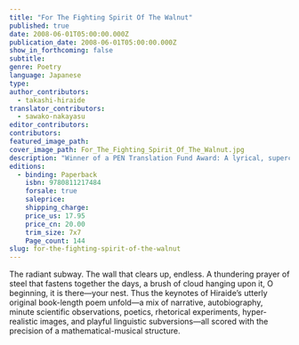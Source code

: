 ```yaml
---
title: "For The Fighting Spirit Of The Walnut"
published: true
date: 2008-06-01T05:00:00.000Z
publication_date: 2008-06-01T05:00:00.000Z
show_in_forthcoming: false
subtitle:
genre: Poetry
language: Japanese
type:
author_contributors:
  - takashi-hiraide
translator_contributors:
  - sawako-nakayasu
editor_contributors:
contributors:
featured_image_path:
cover_image_path: For_The_Fighting_Spirit_Of_The_Walnut.jpg
description: "Winner of a PEN Translation Fund Award: A lyrical, supercharged, dizzying collection in a unique bilingual format: like two halves of the walnut, the English text meets the Japanese half-way "
editions:
  - binding: Paperback
    isbn: 9780811217484
    forsale: true
    saleprice:
    shipping_charge:
    price_us: 17.95
    price_cn: 20.00
    trim_size: 7x7
    Page_count: 144
slug: for-the-fighting-spirit-of-the-walnut
---
```


The radiant subway. The wall that clears up, endless. A thundering prayer of steel that fastens together the days, a brush of cloud hanging upon it, O beginning, it is there—your nest. Thus the keynotes of Hiraide’s utterly original book-length poem unfold—a mix of narrative, autobiography, minute scientific observations, poetics, rhetorical experiments, hyper-realistic images, and playful linguistic subversions—all scored with the precision of a mathematical-musical structure.

